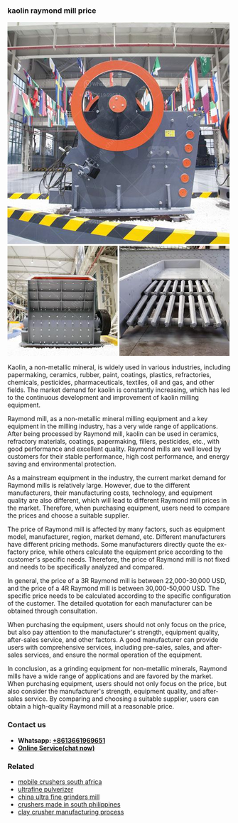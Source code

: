 <h3>kaolin raymond mill price</h3><img src='1708663300.jpg' alt=''><p>Kaolin, a non-metallic mineral, is widely used in various industries, including papermaking, ceramics, rubber, paint, coatings, plastics, refractories, chemicals, pesticides, pharmaceuticals, textiles, oil and gas, and other fields. The market demand for kaolin is constantly increasing, which has led to the continuous development and improvement of kaolin milling equipment.</p><p>Raymond mill, as a non-metallic mineral milling equipment and a key equipment in the milling industry, has a very wide range of applications. After being processed by Raymond mill, kaolin can be used in ceramics, refractory materials, coatings, papermaking, fillers, pesticides, etc., with good performance and excellent quality. Raymond mills are well loved by customers for their stable performance, high cost performance, and energy saving and environmental protection.</p><p>As a mainstream equipment in the industry, the current market demand for Raymond mills is relatively large. However, due to the different manufacturers, their manufacturing costs, technology, and equipment quality are also different, which will lead to different Raymond mill prices in the market. Therefore, when purchasing equipment, users need to compare the prices and choose a suitable supplier.</p><p>The price of Raymond mill is affected by many factors, such as equipment model, manufacturer, region, market demand, etc. Different manufacturers have different pricing methods. Some manufacturers directly quote the ex-factory price, while others calculate the equipment price according to the customer's specific needs. Therefore, the price of Raymond mill is not fixed and needs to be specifically analyzed and compared. </p><p>In general, the price of a 3R Raymond mill is between 22,000-30,000 USD, and the price of a 4R Raymond mill is between 30,000-50,000 USD. The specific price needs to be calculated according to the specific configuration of the customer. The detailed quotation for each manufacturer can be obtained through consultation.</p><p>When purchasing the equipment, users should not only focus on the price, but also pay attention to the manufacturer's strength, equipment quality, after-sales service, and other factors. A good manufacturer can provide users with comprehensive services, including pre-sales, sales, and after-sales services, and ensure the normal operation of the equipment.</p><p>In conclusion, as a grinding equipment for non-metallic minerals, Raymond mills have a wide range of applications and are favored by the market. When purchasing equipment, users should not only focus on the price, but also consider the manufacturer's strength, equipment quality, and after-sales service. By comparing and choosing a suitable supplier, users can obtain a high-quality Raymond mill at a reasonable price.</p><h3>Contact us</h3><ul><li><strong>Whatsapp:&nbsp;<a href="https://wa.me/8613661969651">+8613661969651</a></strong></li><li><a href="https://swt.shibang-china.com/?git&amp;zhl&amp;kaolin raymond mill price"><strong>Online Service(chat now)</strong></a></li></ul><h3>Related</h3><ul><li><a href='mobile crushers south africa.md'>mobile crushers south africa</a></li><li><a href='ultrafine pulverizer.md'>ultrafine pulverizer</a></li><li><a href='china ultra fine grinders mill.md'>china ultra fine grinders mill</a></li><li><a href='crushers made in south philippines.md'>crushers made in south philippines</a></li><li><a href='clay crusher manufacturing process.md'>clay crusher manufacturing process</a></li></ul>